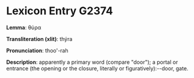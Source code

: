 # Lexicon Entry G2374

**Lemma**: θύρα

**Transliteration (xlit)**: thýra

**Pronunciation**: thoo'-rah

**Description**:
apparently a primary word (compare "door"); a portal or entrance (the opening or the closure, literally or figuratively):--door, gate.
